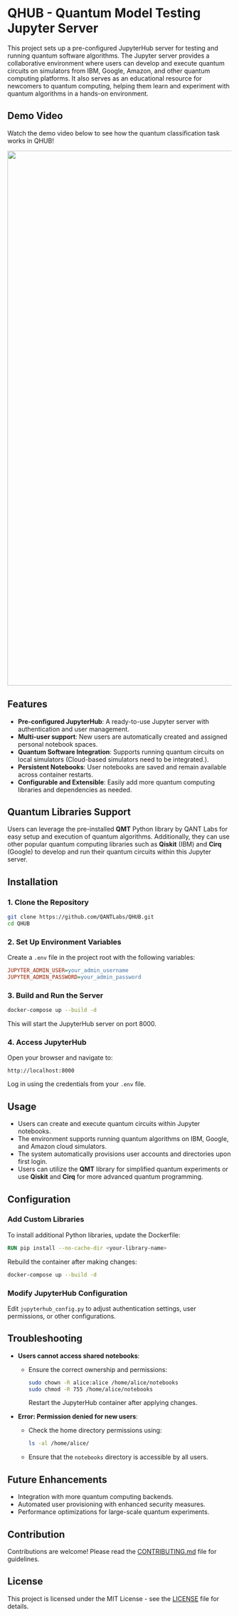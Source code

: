 # QHUB - Quantum Model Testing Jupyter Server

This project sets up a pre-configured JupyterHub server for testing and running quantum software algorithms. The Jupyter server provides a collaborative environment where users can develop and execute quantum circuits on simulators from IBM, Google, Amazon, and other quantum computing platforms. It also serves as an educational resource for newcomers to quantum computing, helping them learn and experiment with quantum algorithms in a hands-on environment.

## Demo Video

Watch the demo video below to see how the quantum classification task works in QHUB!

<p align="center">
  <img src="https://github.com/QANTLabs/QHUB/blob/main/demo/test-qmt-demo.gif" alt="QMT Test DEMO" width="1200">
</p>

## Features
- **Pre-configured JupyterHub**: A ready-to-use Jupyter server with authentication and user management.
- **Multi-user support**: New users are automatically created and assigned personal notebook spaces.
- **Quantum Software Integration**: Supports running quantum circuits on local simulators (Cloud-based simulators need to be integrated.).
- **Persistent Notebooks**: User notebooks are saved and remain available across container restarts.
- **Configurable and Extensible**: Easily add more quantum computing libraries and dependencies as needed.

## Quantum Libraries Support
Users can leverage the pre-installed **QMT** Python library by QANT Labs for easy setup and execution of quantum algorithms. Additionally, they can use other popular quantum computing libraries such as **Qiskit** (IBM) and **Cirq** (Google) to develop and run their quantum circuits within this Jupyter server.

## Installation

### 1. Clone the Repository
```sh
git clone https://github.com/QANTLabs/QHUB.git
cd QHUB
```

### 2. Set Up Environment Variables
Create a `.env` file in the project root with the following variables:
```ini
JUPYTER_ADMIN_USER=your_admin_username
JUPYTER_ADMIN_PASSWORD=your_admin_password
```

### 3. Build and Run the Server
```sh
docker-compose up --build -d
```
This will start the JupyterHub server on port 8000.

### 4. Access JupyterHub
Open your browser and navigate to:
```
http://localhost:8000
```
Log in using the credentials from your `.env` file.

## Usage
- Users can create and execute quantum circuits within Jupyter notebooks.
- The environment supports running quantum algorithms on IBM, Google, and Amazon cloud simulators.
- The system automatically provisions user accounts and directories upon first login.
- Users can utilize the **QMT** library for simplified quantum experiments or use **Qiskit** and **Cirq** for more advanced quantum programming.

## Configuration
### Add Custom Libraries
To install additional Python libraries, update the Dockerfile:
```dockerfile
RUN pip install --no-cache-dir <your-library-name>
```
Rebuild the container after making changes:
```sh
docker-compose up --build -d
```

### Modify JupyterHub Configuration
Edit `jupyterhub_config.py` to adjust authentication settings, user permissions, or other configurations.

## Troubleshooting
- **Users cannot access shared notebooks**:
  - Ensure the correct ownership and permissions:
    ```sh
    sudo chown -R alice:alice /home/alice/notebooks
    sudo chmod -R 755 /home/alice/notebooks
    ```
    Restart the JupyterHub container after applying changes.

- **Error: Permission denied for new users**:
  - Check the home directory permissions using:
    ```sh
    ls -al /home/alice/
    ```
  - Ensure that the `notebooks` directory is accessible by all users.

## Future Enhancements
- Integration with more quantum computing backends.
- Automated user provisioning with enhanced security measures.
- Performance optimizations for large-scale quantum experiments.

## Contribution
Contributions are welcome! Please read the [CONTRIBUTING.md](CONTRIBUTING.md) file for guidelines.

## License
This project is licensed under the MIT License - see the [LICENSE](LICENSE) file for details.

